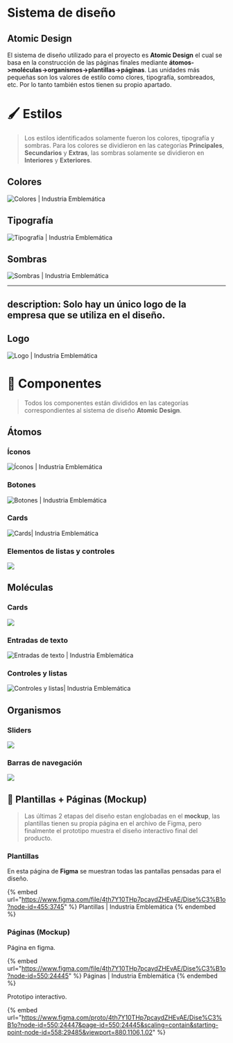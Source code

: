 # Sistema de diseño

## Atomic Design

El sistema de diseño utilizado para el proyecto es **Atomic Design** el cual se basa en la construcción de las páginas finales mediante **átomos->moléculas->organismos->plantillas->páginas**. Las unidades más pequeñas son los valores de estilo como clores, tipografía, sombreados, etc. Por lo tanto también estos tienen su propio apartado.

# 🖌 Estilos

> Los estilos identificados solamente fueron los colores, tipografía y sombras. Para los colores se dividieron en las categorías **Principales**, **Secundarios** y **Extras**, las sombras solamente se dividieron en **Interiores** y **Exteriores**.

## Colores

![Colores | Industria Emblemática](.gitbook/assets/Colores.svg)

## Tipografía

![Tipografía | Industria Emblemática](.gitbook/assets/Tipografía.svg)

## Sombras

![Sombras | Industria Emblemática](<.gitbook/assets/Sombras 🔮 (1).svg>)

---
description: Solo hay un único logo de la empresa que se utiliza en el diseño.
---

## Logo

![Logo | Industria Emblemática](.gitbook/assets/ie.svg)

# 🧩  Componentes

> Todos los componentes están divididos en las categorías correspondientes al sistema de diseño **Atomic Design**.

## Átomos

### Íconos

![Íconos | Industria Emblemática](<.gitbook/assets/Íconos 🖼️.svg>)

### Botones

![Botones | Industria Emblemática](<.gitbook/assets/Botones 🎮.svg>)

### Cards

![Cards| Industria Emblemática](<.gitbook/assets/Cards 📸.svg>)

### Elementos de listas y controles

![](<.gitbook/assets/Elementos de listas & controles 📝️.svg>)

## Moléculas

### Cards

![](<.gitbook/assets/Cards 🎴.svg>)

### Entradas de texto

![Entradas de texto | Industria Emblemática](<.gitbook/assets/Entradas de texto ⌨️.svg>)

### Controles y listas

![Controles y listas| Industria Emblemática](<.gitbook/assets/Controles & Listas 📝.svg>)

## Organismos

### Sliders

![](<.gitbook/assets/Sliders 🪧.svg>)

### Barras de navegación
![](<.gitbook/assets/Barras de navegación 🖱️.svg>)

## 📃 Plantillas + Páginas (Mockup)

> Las últimas 2 etapas del diseño estan englobadas en el **mockup**, las plantillas tienen su propia página en el archivo de Figma, pero finalmente el prototipo muestra el diseño interactivo final del producto.

### Plantillas

En esta página de **Figma** se muestran todas las pantallas pensadas para el diseño.

{% embed url="https://www.figma.com/file/4th7Y10THp7pcaydZHEvAE/Dise%C3%B1o?node-id=455:3745" %}
Plantillas | Industria Emblemática
{% endembed %}

### Páginas (Mockup)

Página en figma.

{% embed url="https://www.figma.com/file/4th7Y10THp7pcaydZHEvAE/Dise%C3%B1o?node-id=550:24445" %}
Páginas | Industria Emblemática
{% endembed %}

Prototipo interactivo.

{% embed url="https://www.figma.com/proto/4th7Y10THp7pcaydZHEvAE/Dise%C3%B1o?node-id=550:24447&page-id=550:24445&scaling=contain&starting-point-node-id=558:29485&viewport=880,1106,1.02" %}

